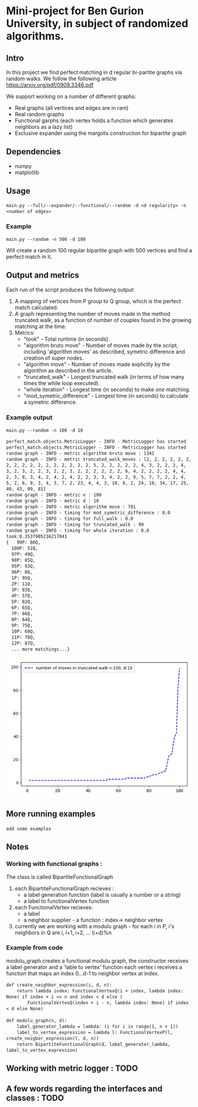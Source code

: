 # Mini-project for Ben Gurion University, in subject of randomized algorithms.
## Intro
In this project we find perfect matching in d regular bi-partite graphs via random walks.
We follow the following article https://arxiv.org/pdf/0909.3346.pdf

We support working on a number of different graphs:
- Real graphs (all vertices and edges are in ram) 
- Real random graphs 
- Functional garphs (each vertex holds a function which generates neighbors as a lazy list)
- Exclusive expander using the margolis construction for bipartite graph 

## Dependencies
- numpy
- matplotlib
## Usage
```
main.py --full/--expander/--functional/--random -d <d regularity> -n <number of edges>
```
### Example 
```
main.py --random -n 500 -d 100
```
Will create a random 100 regular bipartite graph with 500 vertices and find a perfect match in it.

## Output and metrics
Each run of the script produces the following output:
1. A mapping of vertices from P group to Q group, which is the perfect match calculated.
2. A graph representing the number of moves made in the method truncated walk, as a function of number of couples found in the growing matching at the time.
3. Metrics:
      - "took" - Total runtime (in seconds).
      - "algorithm bruto move" - Number of moves made by the script, including 'algorithm moves' as described, symetric difference and           creation of super nodes.
      - "algorithm move" - Number of moves made explicitly by the algorithm as described in the article.
      - "truncated_walk" - Longest truncated walk (in terms of how many times the while loop executed).
      - "whole iteration" -  Longest time (in seconds) to make *one* matching.
      - "mod_symetric_difference" - Longest time (in seconds) to calculate a symetric difference.
      
### Example output  
  ```
  main.py --random -n 100 -d 10
  ```
  ```
perfect_match.objects.MetricLogger - INFO - MetricLogger has started
perfect_match.objects.MetricLogger - INFO - MetricLogger has started
random graph - INFO - metric algorithm bruto move : 1341
random graph - INFO - metric truncated_walk_moves : [2, 2, 2, 2, 2, 2, 2, 2, 2, 2, 2, 2, 2, 2, 2, 2, 2, 5, 2, 2, 2, 2, 2, 4, 3, 2, 2, 2, 4, 3, 2, 3, 2, 2, 3, 2, 2, 3, 2, 2, 2, 2, 2, 2, 6, 4, 2, 2, 2, 2, 4, 4, 2, 3, 8, 3, 4, 2, 4, 2, 4, 2, 2, 3, 3, 4, 2, 2, 9, 5, 7, 7, 2, 2, 4, 5, 2, 6, 9, 3, 4, 3, 7, 2, 23, 4, 4, 3, 10, 8, 2, 24, 10, 34, 17, 25, 40, 43, 99, 81]
random graph - INFO - metric n : 100
random graph - INFO - metric d : 10
random graph - INFO - metric algorithm move : 781
random graph - INFO - timing for mod_symetric_difference : 0.0
random graph - INFO - timing for full_walk : 0.0
random graph - INFO - timing for truncated_walk : 99
random graph - INFO - timing for whole iteration : 0.0
took:0.3537905216217041
{   99P: 80Q,
    100P: 51Q,
    97P: 49Q,
    98P: 85Q,
    95P: 93Q,
    96P: 8Q,
    1P: 95Q,
    2P: 11Q,
    3P: 83Q,
    4P: 57Q,
    5P: 82Q,
    6P: 65Q,
    7P: 66Q,
    8P: 64Q,
    9P: 75Q,
    10P: 60Q,
    11P: 70Q,
    12P: 87Q,
    ... more matchings...}
  ```
  ![alt text](https://github.com/mishanius/mini1/blob/michael_real_graph/perfect_match/output_example/myplot.png "Logo Title Text 1")
   
## More running examples 
```add some examples```

## Notes
### Working with functional graphs :
The class is called BipartiteFunctionalGraph
1. each BipartiteFunctionalGraph recieves :
      - a label generation function (label is usually a number or a string)
      - a label to functionalVertex function
2. each FunctionalVertex recieves:
      - a label 
      - a neighbor supplier - a function : index-> neighbor vertex
3. currently we are working with a modulu graph - for each i in P, i's neighbors in Q are i, i+1, i+2, ... (i+d)%n 
### Example from code
modolu_graph creates a functional modulu graph, the constructor receives a label generator and a 'lable to vertex' function
each vertex i receives a function that maps an index 0...d-1 to neighbor vertex at index.
```
def create_neighbor_expression(i, d, n):
    return lambda index: FunctionalVertexQ(i + index, lambda index: None) if index + i <= n and index < d else (
        FunctionalVertexQ(index + i - n, lambda index: None) if index < d else None)

def modolu_graph(n, d):
    label_generator_lambda = lambda: (i for i in range(1, n + 1))
    label_to_vertex_expression = lambda l: FunctionalVertexP(l, create_neigbor_expression(l, d, n))
    return BipartiteFunctionalGraph(d, label_generator_lambda, label_to_vertex_expression)
```
## Working with metric logger : TODO

## A few words regarding the interfaces and classes : TODO
